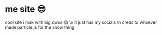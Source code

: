 # me site 😎
cool site i mak with big owos 😱 \n
it just has my socials \n
creds to whoever made particle.js for the snow thing
